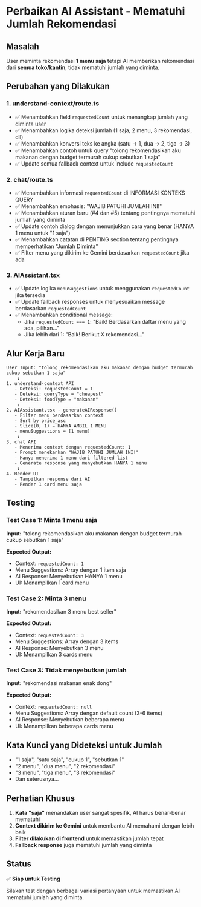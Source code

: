 # Perbaikan AI Assistant - Mematuhi Jumlah Rekomendasi

## Masalah
User meminta rekomendasi **1 menu saja** tetapi AI memberikan rekomendasi dari **semua toko/kantin**, tidak mematuhi jumlah yang diminta.

## Perubahan yang Dilakukan

### 1. **understand-context/route.ts**
- ✅ Menambahkan field `requestedCount` untuk menangkap jumlah yang diminta user
- ✅ Menambahkan logika deteksi jumlah (1 saja, 2 menu, 3 rekomendasi, dll)
- ✅ Menambahkan konversi teks ke angka (satu → 1, dua → 2, tiga → 3)
- ✅ Menambahkan contoh untuk query "tolong rekomendasikan aku makanan dengan budget termurah cukup sebutkan 1 saja"
- ✅ Update semua fallback context untuk include `requestedCount`

### 2. **chat/route.ts**
- ✅ Menambahkan informasi `requestedCount` di INFORMASI KONTEKS QUERY
- ✅ Menambahkan emphasis: "WAJIB PATUHI JUMLAH INI!" 
- ✅ Menambahkan aturan baru (#4 dan #5) tentang pentingnya mematuhi jumlah yang diminta
- ✅ Update contoh dialog dengan menunjukkan cara yang benar (HANYA 1 menu untuk "1 saja")
- ✅ Menambahkan catatan di PENTING section tentang pentingnya memperhatikan "Jumlah Diminta"
- ✅ Filter menu yang dikirim ke Gemini berdasarkan `requestedCount` jika ada

### 3. **AIAssistant.tsx**
- ✅ Update logika `menuSuggestions` untuk menggunakan `requestedCount` jika tersedia
- ✅ Update fallback responses untuk menyesuaikan message berdasarkan `requestedCount`
- ✅ Menambahkan conditional message:
  - Jika `requestedCount === 1`: "Baik! Berdasarkan daftar menu yang ada, pilihan..."
  - Jika lebih dari 1: "Baik! Berikut X rekomendasi..."

## Alur Kerja Baru

```
User Input: "tolong rekomendasikan aku makanan dengan budget termurah cukup sebutkan 1 saja"
    ↓
1. understand-context API
   - Deteksi: requestedCount = 1
   - Deteksi: queryType = "cheapest"
   - Deteksi: foodType = "makanan"
    ↓
2. AIAssistant.tsx - generateAIResponse()
   - Filter menu berdasarkan context
   - Sort by price_asc
   - Slice(0, 1) ← HANYA AMBIL 1 MENU
   - menuSuggestions = [1 menu]
    ↓
3. chat API
   - Menerima context dengan requestedCount: 1
   - Prompt menekankan "WAJIB PATUHI JUMLAH INI!"
   - Hanya menerima 1 menu dari filtered list
   - Generate response yang menyebutkan HANYA 1 menu
    ↓
4. Render UI
   - Tampilkan response dari AI
   - Render 1 card menu saja
```

## Testing

### Test Case 1: Minta 1 menu saja
**Input:** "tolong rekomendasikan aku makanan dengan budget termurah cukup sebutkan 1 saja"

**Expected Output:**
- Context: `requestedCount: 1`
- Menu Suggestions: Array dengan 1 item saja
- AI Response: Menyebutkan HANYA 1 menu
- UI: Menampilkan 1 card menu

### Test Case 2: Minta 3 menu
**Input:** "rekomendasikan 3 menu best seller"

**Expected Output:**
- Context: `requestedCount: 3`
- Menu Suggestions: Array dengan 3 items
- AI Response: Menyebutkan 3 menu
- UI: Menampilkan 3 cards menu

### Test Case 3: Tidak menyebutkan jumlah
**Input:** "rekomendasi makanan enak dong"

**Expected Output:**
- Context: `requestedCount: null`
- Menu Suggestions: Array dengan default count (3-6 items)
- AI Response: Menyebutkan beberapa menu
- UI: Menampilkan beberapa cards menu

## Kata Kunci yang Dideteksi untuk Jumlah

- "1 saja", "satu saja", "cukup 1", "sebutkan 1"
- "2 menu", "dua menu", "2 rekomendasi"
- "3 menu", "tiga menu", "3 rekomendasi"
- Dan seterusnya...

## Perhatian Khusus

1. **Kata "saja"** menandakan user sangat spesifik, AI harus benar-benar mematuhi
2. **Context dikirim ke Gemini** untuk membantu AI memahami dengan lebih baik
3. **Filter dilakukan di frontend** untuk memastikan jumlah tepat
4. **Fallback response** juga mematuhi jumlah yang diminta

## Status
✅ **Siap untuk Testing**

Silakan test dengan berbagai variasi pertanyaan untuk memastikan AI mematuhi jumlah yang diminta.
